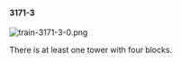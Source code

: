 #### 3171-3
![train-3171-3-0.png](https://github.com/lil-lab/nlvr/raw/master/nlvr/train/images/47/train-3171-3-0.png "train-3171-3-0.png")

There is at least one tower with four blocks.
